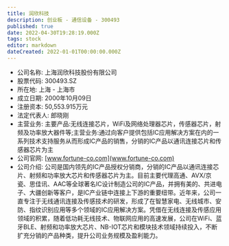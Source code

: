 ```yaml
---
title: 润欣科技
description: 创业板 - 通信设备 - 300493
published: true
date: 2022-04-30T19:28:19.000Z
tags: stock
editor: markdown
dateCreated: 2022-01-01T00:00:00.000Z
---
```


- 公司名称: 上海润欣科技股份有限公司
- 股票代码: 300493.SZ
- 所在地: 上海 - 上海市
- 成立日期: 2000年10月09日
- 注册资本: 50,553.915万元
- 法定代表人: 郎晓刚
- 主营业务: 主要产品:无线连接芯片，WiFi及网络处理器芯片，传感器芯片，射频及功率放大器件等;主营业务:通过向客户提供包括IC应用解决方案在内的一系列技术支持服务从而形成IC产品的销售，分销的IC产品以通讯连接芯片和传感器芯片为主
- 公司官网: [www.fortune-co.com](www.fortune-co.com)
- 公司介绍: 公司是国内领先的IC产品授权分销商，分销的IC产品以通讯连接芯片、射频和功率放大芯片和传感器芯片为主。目前主要代理高通、AVX/京瓷、思佳讯、AAC等全球著名IC设计制造公司的IC产品，并拥有美的、共进电子、大疆创新等客户，是IC产业链中连接上下游的重要纽带。近年来，公司一直专注于无线通讯连接及传感技术的研发，形成了在智慧家电、无线城市、安防、指纹识别应用等多个领域的IC应用解决方案。凭借在无线连接及传感应用领域的积累，随着低功耗无线技术、物联网应用的高速发展，公司在WiFi、蓝牙BLE、射频和功率放大芯片、NB-IOT芯片和模块技术领域持续投入，不断扩充分销的产品种类，提升公司业务规模及盈利能力。


